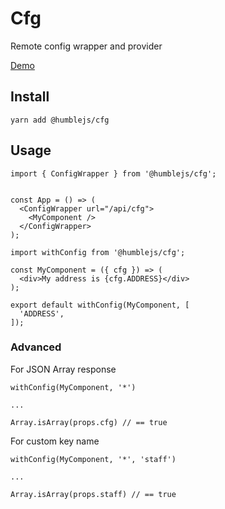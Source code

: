 # Cfg
Remote config wrapper and provider

[Demo](https://humble.js.org/pkg/cfg/demo)

## Install

```
yarn add @humblejs/cfg
```

## Usage

```
import { ConfigWrapper } from '@humblejs/cfg';


const App = () => (
  <ConfigWrapper url="/api/cfg">
    <MyComponent />
  </ConfigWrapper>
);
```

```
import withConfig from '@humblejs/cfg';

const MyComponent = ({ cfg }) => (
  <div>My address is {cfg.ADDRESS}</div>
);

export default withConfig(MyComponent, [
  'ADDRESS',
]);
```

### Advanced

For JSON Array response

```
withConfig(MyComponent, '*')

...

Array.isArray(props.cfg) // == true
```

For custom key name

```
withConfig(MyComponent, '*', 'staff')

...

Array.isArray(props.staff) // == true
```
